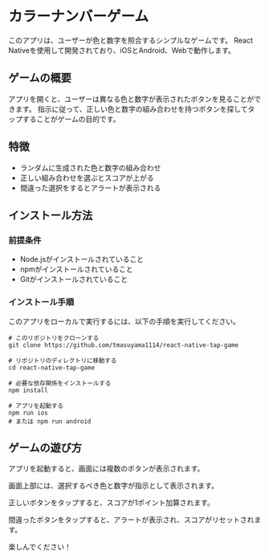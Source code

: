 # カラーナンバーゲーム

このアプリは、ユーザーが色と数字を照合するシンプルなゲームです。
React Nativeを使用して開発されており、iOSとAndroid、Webで動作します。

## ゲームの概要

アプリを開くと、ユーザーは異なる色と数字が表示されたボタンを見ることができます。
指示に従って、正しい色と数字の組み合わせを持つボタンを探してタップすることがゲームの目的です。

## 特徴

- ランダムに生成された色と数字の組み合わせ
- 正しい組み合わせを選ぶとスコアが上がる
- 間違った選択をするとアラートが表示される

## インストール方法


### 前提条件

- Node.jsがインストールされていること
- npmがインストールされていること
- Gitがインストールされていること

### インストール手順

このアプリをローカルで実行するには、以下の手順を実行してください。

```
# このリポジトリをクローンする
git clone https://github.com/tmasuyama1114/react-native-tap-game

# リポジトリのディレクトリに移動する
cd react-native-tap-game

# 必要な依存関係をインストールする
npm install

# アプリを起動する
npm run ios
# または npm run android
``````

## ゲームの遊び方

アプリを起動すると、画面には複数のボタンが表示されます。

画面上部には、選択するべき色と数字が指示として表示されます。

正しいボタンをタップすると、スコアが1ポイント加算されます。

間違ったボタンをタップすると、アラートが表示され、スコアがリセットされます。

楽しんでください！
